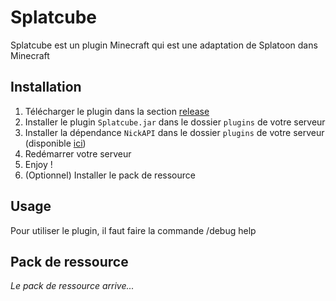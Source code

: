 # Splatcube

Splatcube est un plugin Minecraft qui est une adaptation de Splatoon dans Minecraft

## Installation

1. Télécharger le plugin dans la section [release](https://github.com/Azrotho/Splatcube/releases)
2. Installer le plugin `Splatcube.jar` dans le dossier `plugins` de votre serveur
3. Installer la dépendance `NickAPI` dans le dossier `plugins` de votre serveur (disponible [ici](https://www.spigotmc.org/resources/nickapi-advanced-nickapi-1-8-1-19.26013/))
4. Redémarrer votre serveur
5. Enjoy !
6. (Optionnel) Installer le pack de ressource

## Usage

Pour utiliser le plugin, il faut faire la commande /debug help

## Pack de ressource

*Le pack de ressource arrive...*
 
